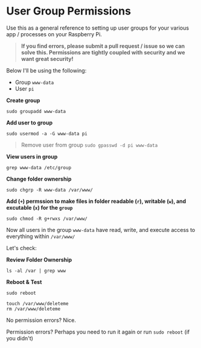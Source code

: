 # User Group Permissions
Use this as a general reference to setting up user groups for your various app / processes on your Raspberry Pi. 

> **If you find errors, please submit a pull request / issue so we can solve this. Permissions are tightly coupled with security and we want great security!**


Below I'll be using the following:
- Group `www-data`
- User `pi`

**Create group**
```
sudo groupadd www-data
```

**Add user to group**
```
sudo usermod -a -G www-data pi
```
> Remove user from group `sudo gpasswd -d pi www-data`

**View users in group**
```
grep www-data /etc/group
```

**Change folder ownership**
```
sudo chgrp -R www-data /var/www/
```

**Add (`+`) permssion to make files in folder readable (`r`), writable (`w`), and excutable (`x`) for the `group`**
```
sudo chmod -R g+rwxs /var/www/
```

Now all users in the group `www-data` have read, write, and execute access to everything within `/var/www/`

Let's check:

**Review Folder Ownership**
```
ls -al /var | grep www
```

**Reboot & Test**

```
sudo reboot
```

```
touch /var/www/deleteme
rm /var/www/deleteme
```
No permission errors? Nice.

Permission errors? Perhaps you need to run it again or run `sudo reboot` (if you didn't)
